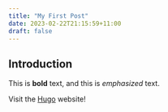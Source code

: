 ```yaml
---
title: "My First Post"
date: 2023-02-22T21:15:59+11:00
draft: false
---
```

## Introduction

This is **bold** text, and this is *emphasized* text.

Visit the [Hugo](https://gohugo.io) website!

